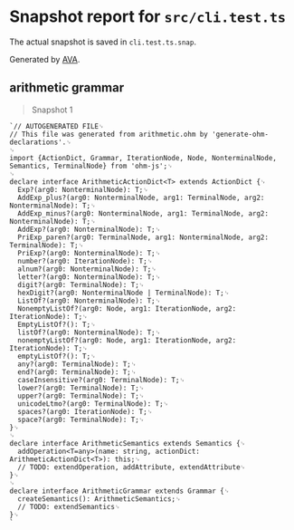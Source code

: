 # Snapshot report for `src/cli.test.ts`

The actual snapshot is saved in `cli.test.ts.snap`.

Generated by [AVA](https://avajs.dev).

## arithmetic grammar

> Snapshot 1

    `// AUTOGENERATED FILE␊
    // This file was generated from arithmetic.ohm by 'generate-ohm-declarations'.␊
    ␊
    import {ActionDict, Grammar, IterationNode, Node, NonterminalNode, Semantics, TerminalNode} from 'ohm-js';␊
    ␊
    declare interface ArithmeticActionDict<T> extends ActionDict {␊
      Exp?(arg0: NonterminalNode): T;␊
      AddExp_plus?(arg0: NonterminalNode, arg1: TerminalNode, arg2: NonterminalNode): T;␊
      AddExp_minus?(arg0: NonterminalNode, arg1: TerminalNode, arg2: NonterminalNode): T;␊
      AddExp?(arg0: NonterminalNode): T;␊
      PriExp_paren?(arg0: TerminalNode, arg1: NonterminalNode, arg2: TerminalNode): T;␊
      PriExp?(arg0: NonterminalNode): T;␊
      number?(arg0: IterationNode): T;␊
      alnum?(arg0: NonterminalNode): T;␊
      letter?(arg0: NonterminalNode): T;␊
      digit?(arg0: TerminalNode): T;␊
      hexDigit?(arg0: NonterminalNode | TerminalNode): T;␊
      ListOf?(arg0: NonterminalNode): T;␊
      NonemptyListOf?(arg0: Node, arg1: IterationNode, arg2: IterationNode): T;␊
      EmptyListOf?(): T;␊
      listOf?(arg0: NonterminalNode): T;␊
      nonemptyListOf?(arg0: Node, arg1: IterationNode, arg2: IterationNode): T;␊
      emptyListOf?(): T;␊
      any?(arg0: TerminalNode): T;␊
      end?(arg0: TerminalNode): T;␊
      caseInsensitive?(arg0: TerminalNode): T;␊
      lower?(arg0: TerminalNode): T;␊
      upper?(arg0: TerminalNode): T;␊
      unicodeLtmo?(arg0: TerminalNode): T;␊
      spaces?(arg0: IterationNode): T;␊
      space?(arg0: TerminalNode): T;␊
    }␊
    ␊
    declare interface ArithmeticSemantics extends Semantics {␊
      addOperation<T=any>(name: string, actionDict: ArithmeticActionDict<T>): this;␊
      // TODO: extendOperation, addAttribute, extendAttribute␊
    }␊
    ␊
    declare interface ArithmeticGrammar extends Grammar {␊
      createSemantics(): ArithmeticSemantics;␊
      // TODO: extendSemantics␊
    }␊
    `
